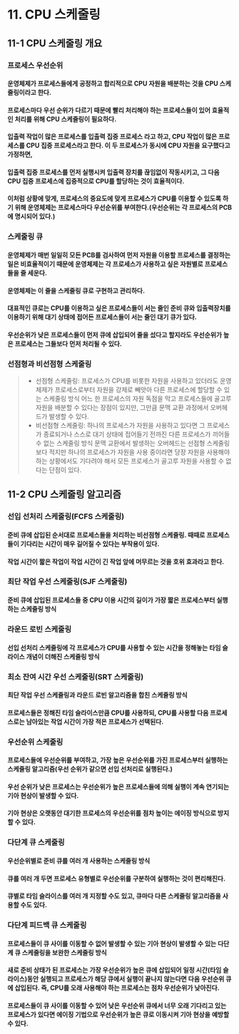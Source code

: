 # 11. CPU 스케줄링

## 11-1 CPU 스케줄링 개요

### 프로세스 우선순위

#### 운영체제가 프로세스들에게 공정하고 합리적으로 CPU 자원을 배분하는 것을 CPU 스케줄링이라고 한다.
#### 프로세스마다 우선 순위가 다르기 때문에 빨리 처리해야 하는 프로세스들이 있어 효율적인 처리를 위해 CPU 스케줄링이 필요하다.
#### 입출력 작업이 많은 프로세스를 입출력 집중 프로세스 라고 하고, CPU 작업이 많은 프로세스를 CPU 집중 프로세스라고 한다. 이 두 프로세스가 동시에 CPU 자원을 요구했다고 가정하면,
#### 입출력 집중 프로세스를 먼저 실행시켜 입출력 장치를 끊임없이 작동시키고, 그 다음 CPU 집중 프로세스에 집중적으로 CPU를 할당하는 것이 효율적이다.
#### 이처럼 상황에 맞게, 프로세스의 중요도에 맞게 프로세스가 CPU를 이용할 수 있도록 하기 위해 운영체제는 프로세스마다 우선순위를 부여한다.(우선순위는 각 프로세스의 PCB에 명시되어 있다.)



### 스케줄링 큐

#### 운영체제가 매번 일일히 모든 PCB를 검사하여 먼저 자원을 이용할 프로세스를 결정하는일은 비효율적이기 때문에 운영체제는 각 프로세스가 사용하고 싶은 자원별로 프로세스들을 줄 세운다.
#### 운영체제는 이 줄을 스케줄링 큐로 구현하고 관리하다.
#### 대표적인 큐로는 CPU를 이용하고 싶은 프로세스들이 서는 줄인 준비 큐와 입출력장치를 이용하기 위해 대기 상태에 접어든 프로세스들이 서는 줄인 대기 큐가 있다.
#### 우선순위가 낮은 프로세스들이 먼저 큐에 삽입되어 줄을 섰다고 할지라도 우선순위가 높은 프로세스는 그들보다 먼저 처리될 수 있다.



### 선점형과 비선점형 스케줄링
> - 선점형 스케줄링: 프로세스가 CPU를 비롯한 자원을 사용하고 있더라도 운영체제가 프로세스로부터 자원을 강제로 빼앗아 다른 프로세스에 할당할 수 있는 스케줄링 방식
    어느 한 프로세스의 자원 독점을 막고 프로세스들에 골고루 자원을 배분할 수 있다는 장점이 있지만, 그만큼 문맥 교환 과정에서 오버헤드가 발생할 수 있다.
> - 비선점형 스케줄링: 하나의 프로세스가 자원을 사용하고 있다면 그 프로세스가 종료되거나 스스로 대기 상태에 접어들기 전까진 다른 프로세스가 끼어들 수 없는 스케줄링 방식
    문맥 교환에서 발생하는 오버헤드는 선점형 스케줄링보다 적지만 하나의 프로세스가 자원을 사용 중이라면 당장 자원을 사용해야 하는 상황에서도 기다려야 해서 모든 프로세스가 골고루 자원을 사용할 수 없다는 단점이 있다.


## 11-2 CPU 스케줄링 알고리즘



### 선입 선처리 스케줄링(FCFS 스케줄링)
#### 준비 큐에 삽입된 순서대로 프로세스들을 처리하는 비선점형 스케줄링. 때때로 프로세스들이 기다리는 시간이 매우 길어질 수 있다는 부작용이 있다.
#### 작업 시간이 짧은 작업이 작업 시간이 긴 작업 앞에 머무르는 것을 호위 효과라고 한다.



### 최단 작업 우선 스케줄링(SJF 스케줄링)
#### 준비 큐에 삽입된 프로세스들 중 CPU 이용 시간의 길이가 가장 짧은 프로세스부터 실행하는 스케줄링 방식



### 라운드 로빈 스케줄링
#### 선입 선처리 스케줄링에 각 프로세스가 CPU를 사용할 수 있는 시간을 정해놓는 타임 슬라이스 개념이 더해진 스케줄링 방식



### 최소 잔여 시간 우선 스케줄링(SRT 스케줄링)
#### 최단 작업 우선 스케줄링과 라운드 로빈 알고리즘을 합친 스케줄링 방식
#### 프로세스들은 정해진 타임 슬라이스만큼 CPU를 사용하되, CPU를 사용할 다음 프로세스로는 남아있는 작업 시간이 가장 적은 프로세스가 선택된다.



### 우선순위 스케줄링
#### 프로세스들에 우선순위를 부여하고, 가장 높은 우선순위를 가진 프로세스부터 실행하는 스케줄링 알고리즘(우선 순위가 같으면 선입 선처리로 실행된다.)
#### 우선 순위가 낮은 프로세스는 우선순위가 높은 프로세스들에 의해 실행이 계속 연기되는 기아 현상이 발생할 수 있다.
#### 기아 현상은 오랫동안 대기한 프로세스의 우선순위를 점차 높이는 에이징 방식으로 방지할 수 있다.



### 다단계 큐 스케줄링
#### 우선순위별로 준비 큐를 여러 개 사용하는 스케줄링 방식
#### 큐를 여러 개 두면 프로세스 유형별로 우선순위를 구분하여 실행하는 것이 편리해진다.
#### 큐별로 타임 슬라이스를 여러 개 지정할 수도 있고, 큐마다 다른 스케줄링 알고리즘을 사용할 수도 있다.



### 다단계 피드백 큐 스케줄링
#### 프로세스들이 큐 사이를 이동할 수 없어 발생할 수 있는 기아 현상이 발생할 수 있는 다단계 큐 스케줄링을 보완한 스케줄링 방식
#### 새로 준비 상태가 된 프로세스는 가장 우선순위가 높은 큐에 삽입되어 일정 시간(타임 슬라이스)동안 실행되고 프로세스가 해당 큐에서 실행이 끝나지 않는다면 다음 우선순위 큐에 삽입된다. 즉, CPU를 오래 사용해야 하는 프로세스는 점차 우선순위가 낮아진다.
#### 프로세스들이 큐 사이를 이동할 수 있어 낮은 우선순위 큐에서 너무 오래 기다리고 있는 프로세스가 있다면 에이징 기법으로 우선순위가 높은 큐로 이동시켜 기아 현상을 예방할 수 있다.


